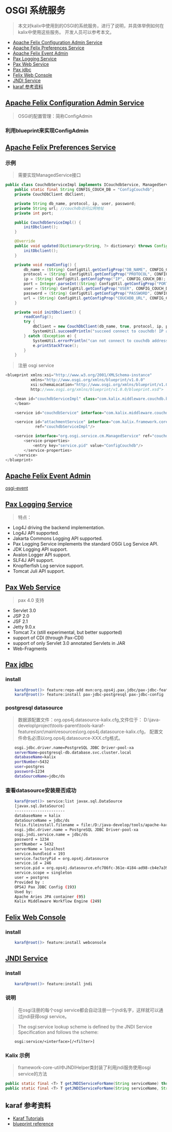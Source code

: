 # OSGI 系统服务

> 本文对kalix中使用到的OSGI的系统服务，进行了说明，并具体举例如何在kalix中使用这些服务。
开发人员可以参考本文。

- [Apache Felix Configuration Admin Service](#apache-felix-configuration-admin-service)
- [Apache Felix Preferences Service](#apache-felix-preferences-service)
- [Apache Felix Event Admin](#apache-felix-event-admin)
- [Pax Logging Service](#pax-logging-service)
- [Pax Web Service](#pax-web-service)
- [Pax jdbc](#pax-jdbc)
- [Felix Web Console](#felix-web-console)
- [JNDI Service](#jndi-service)
- [karaf 参考资料](#karaf-参考资料)

## [Apache Felix Configuration Admin Service](http://felix.apache.org/documentation/subprojects/apache-felix-config-admin.html)

> OSGi的配置管理：简称ConfigAdmin

### 利用blueprint来实现ConfigAdmin

## [Apache Felix Preferences Service](http://felix.apache.org/documentation/subprojects/apache-felix-preferences-service.html)

### 示例
> 需要实现ManagedService接口

```java
public class CouchdbServiceImpl implements ICouchdbService, ManagedService {
    public static final String CONFIG_COUCH_DB = "ConfigCouchdb";
    private CouchDbClient dbClient;

    private String db_name, protocol, ip, user, password;
    private String url; //couchdb访问公网地址
    private int port;

    public CouchdbServiceImpl() {
        initDbclient();
    }

    @Override
    public void updated(Dictionary<String, ?> dictionary) throws ConfigurationException {
        initDbclient();
    }

    private void readConfig() {
        db_name = (String) ConfigUtil.getConfigProp("DB_NAME", CONFIG_COUCH_DB);
        protocol = (String) ConfigUtil.getConfigProp("PROTOCOL", CONFIG_COUCH_DB);
        ip = (String) ConfigUtil.getConfigProp("IP", CONFIG_COUCH_DB);
        port = Integer.parseInt((String) ConfigUtil.getConfigProp("PORT", CONFIG_COUCH_DB));
        user = (String) ConfigUtil.getConfigProp("USER", CONFIG_COUCH_DB);
        password = (String) ConfigUtil.getConfigProp("PASSWORD", CONFIG_COUCH_DB);
        url = (String) ConfigUtil.getConfigProp("COUCHDB_URL", CONFIG_COUCH_DB);
    }

    private void initDbclient() {
        readConfig();
        try {
            dbClient = new CouchDbClient(db_name, true, protocol, ip, port, user, password);
            SystemUtil.succeedPrintln("succeed connect to couchdb! IP address is " + ip);
        } catch (Exception e) {
            SystemUtil.errorPrintln("can not connect to couchdb address " + ip + "!");
            e.printStackTrace();
        }
    }
```

> 注册 osgi service

```java
<blueprint xmlns:xsi="http://www.w3.org/2001/XMLSchema-instance"
           xmlns="http://www.osgi.org/xmlns/blueprint/v1.0.0"
           xsi:schemaLocation="http://www.osgi.org/xmlns/blueprint/v1.0.0
           http://www.osgi.org/xmlns/blueprint/v1.0.0/blueprint.xsd">

    <bean id="couchdbServiceImpl" class="com.kalix.middleware.couchdb.biz.CouchdbServiceImpl">
    </bean>

    <service id="couchdbService" interface="com.kalix.middleware.couchdb.api.biz.ICouchdbService" ref="couchdbServiceImpl"/>

    <service id="attachmentService" interface="com.kalix.framework.core.api.system.IAttachmentService"
             ref="couchdbServiceImpl"/>

    <service interface="org.osgi.service.cm.ManagedService" ref="couchdbServiceImpl">
        <service-properties>
            <entry key="service.pid" value="ConfigCouchdb"/>
        </service-properties>
    </service>
</blueprint>
```
## [Apache Felix Event Admin](http://felix.apache.org/documentation/subprojects/apache-felix-event-admin.html)
  [osgi-event](https://github.com/chenyanxu/kalix-parent/blob/master/osgi-event.md)
## [Pax Logging Service](https://ops4j1.jira.com/wiki/display/paxlogging/Pax+Logging)
> 特点：
* Log4J driving the backend implementation.
* Log4J API supported.
* Jakarta Commons Logging API supported.
* Pax Logging Service implements the standard OSGi Log Service API.
* JDK Logging API support.
* Avalon Logger API support.
* SLF4J API support.
* Knopflerfish Log service support.
* Tomcat Juli API support.

## [Pax Web Service](https://ops4j1.jira.com/wiki/display/paxweb/Pax+Web)
> pax 4.0 支持
* Servlet 3.0
* JSP 2.0
* JSF 2.1
* Jetty 9.0.x
* Tomcat 7.x (still experimental, but better supported)
* support of CDI (through Pax-CDI)
* support of only Servlet 3.0 annotated Servlets in JAR
* Web-Fragments

## [Pax jdbc](https://ops4j1.jira.com/wiki/display/PAXJDBC)
### install

```bash
    karaf@root()> feature:repo-add mvn:org.ops4j.pax.jdbc/pax-jdbc-features/0.9.0/xml/features
    karaf@root()> feature:install pax-jdbc-postgresql pax-jdbc-config
```

### postgresql datasource
> 数据源配置文件：org.ops4j.datasource-kalix.cfg,文件位于：
D:\java-develop\project\tools-parent\tools-karaf-features\src\main\resources\org.ops4j.datasource-kalix.cfg，
配置文件命名必须以org.ops4j.datasource-XXX.cfg格式。

```bash
    osgi.jdbc.driver.name=PostgreSQL JDBC Driver-pool-xa
    serverName=postgresql-db.database.svc.cluster.local
    databaseName=kalix
    portNumber=5432
    user=postgres
    password=1234
    dataSourceName=jdbc/ds
```

### 查看datasource安装是否成功
```bash
    karaf@root()> service:list javax.sql.DataSource
    [javax.sql.DataSource]
    ----------------------
    databaseName = kalix
    dataSourceName = jdbc/ds
    felix.fileinstall.filename = file:/D:/java-develop/tools/apache-karaf-4.0.7/etc/org.ops4j.datasource-kalix.cfg
    osgi.jdbc.driver.name = PostgreSQL JDBC Driver-pool-xa
    osgi.jndi.service.name = jdbc/ds
    password = 1234
    portNumber = 5432
    serverName = localhost
    service.bundleid = 193
    service.factoryPid = org.ops4j.datasource
    service.id = 246
    service.pid = org.ops4j.datasource.efc786fc-361e-4184-ad98-cb4e7a3960bf
    service.scope = singleton
    user = postgres
    Provided by :
    OPS4J Pax JDBC Config (193)
    Used by:
    Apache Aries JPA container (95)
    Kalix Middleware Workflow Engine (249)
```

## [Felix Web Console](http://felix.apache.org/documentation/subprojects/apache-felix-web-console.html)

### install

```bash
    karaf@root()> feature:install webconsole
```

## [JNDI Service](http://aries.apache.org/modules/jndiproject.html)
### install

```bash
    karaf@root()> feature:install jndi
```

### 说明
>  在osgi注册的每个osgi service都会自动注册一个jndi名字，这样就可以通过jndi获得osgi service。

> The osgi:service lookup scheme is defined by the JNDI Service Specification and follows the scheme:

```
    osgi:service/<interface>[/<filter>]
```

### Kalix 示例
> framework-core-util中JNDIHelper类封装了利用jndi服务使用osgi service的方法
```java
public static final <T> T getJNDIServiceForName(String serviceName) throws IOException
public static final <T> T getJNDIServiceForName(String serviceName, String filter) throws IOException
```

## karaf 参考资料
* [Karaf Tutorials](http://liquid-reality.de/display/liquid/Karaf+Tutorials)
* [blueprint reference](http://www.ibm.com/developerworks/cn/opensource/os-osgiblueprint/)